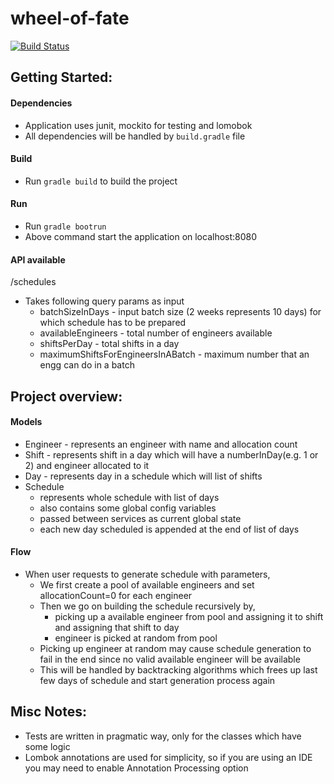 # wheel-of-fate
[![Build Status](https://travis-ci.org/chinmaykulkarnee/wheel-of-fate.svg?branch=master)](https://travis-ci.org/chinmaykulkarnee/wheel-of-fate)

## Getting Started:
#### Dependencies
- Application uses junit, mockito for testing and lomobok
- All dependencies will be handled by ```build.gradle``` file

#### Build
- Run ```gradle build``` to build the project

#### Run
- Run ```gradle bootrun```
- Above command start the application on localhost:8080

#### API available
/schedules
- Takes following query params as input
    - batchSizeInDays - input batch size (2 weeks represents 10 days) for which schedule has to be prepared
    - availableEngineers - total number of engineers available 
    - shiftsPerDay - total shifts in a day
    - maximumShiftsForEngineersInABatch - maximum number that an engg can do in a batch

## Project overview:
#### Models
- Engineer - represents an engineer with name and allocation count
- Shift - represents shift in a day which will have a numberInDay(e.g. 1 or 2) and engineer allocated to it
- Day - represents day in a schedule which will list of shifts
- Schedule 
    - represents whole schedule with list of days 
    - also contains some global config variables
    - passed between services as current global state
    - each new day scheduled is appended at the end of list of days   

#### Flow
- When user requests to generate schedule with parameters, 
    - We first create a pool of available engineers and set allocationCount=0 for each engineer
    - Then we go on building the schedule recursively by,
        - picking up a available engineer from pool and assigning it to shift and assigning that shift to day
        - engineer is picked at random from pool
    - Picking up engineer at random may cause schedule generation to fail in the end since no valid available engineer will be available
    - This will be handled by backtracking algorithms which frees up last few days of schedule and start generation process again  

## Misc Notes:
- Tests are written in pragmatic way, only for the classes which have some logic
- Lombok annotations are used for simplicity, so if you are using an IDE you may need to enable Annotation Processing option 